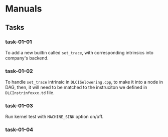 # Manuals

## Tasks
### task-01-01
To add a new builtin called `set_trace`, with corresponding intrinsics into company's backend.
### task-01-02
To handle `set_trace` intrinsic in `DLCISelowering.cpp`, to make it into a node in DAG, then, it will need to be matched to the instruciton we defined in `DLCInstrinfoxxx.td` file.
### task-01-03
Run kernel test with `MACHINE_SINK` option on/off.
### task-01-04
